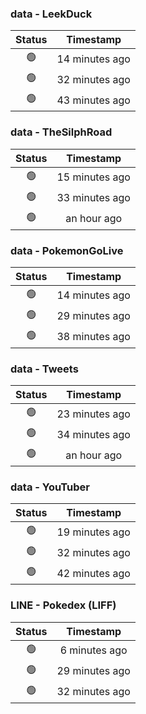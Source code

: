### data - LeekDuck
| Status | Timestamp |
|:------:|:---------:|
| 🟢 | 14 minutes ago |
| 🟢 | 32 minutes ago |
| 🟢 | 43 minutes ago |

### data - TheSilphRoad
| Status | Timestamp |
|:------:|:---------:|
| 🟢 | 15 minutes ago |
| 🟢 | 33 minutes ago |
| 🟢 | an hour ago |

### data - PokemonGoLive
| Status | Timestamp |
|:------:|:---------:|
| 🟢 | 14 minutes ago |
| 🟢 | 29 minutes ago |
| 🟢 | 38 minutes ago |

### data - Tweets
| Status | Timestamp |
|:------:|:---------:|
| 🟢 | 23 minutes ago |
| 🟢 | 34 minutes ago |
| 🟢 | an hour ago |

### data - YouTuber
| Status | Timestamp |
|:------:|:---------:|
| 🟢 | 19 minutes ago |
| 🟢 | 32 minutes ago |
| 🟢 | 42 minutes ago |

### LINE - Pokedex (LIFF)
| Status | Timestamp |
|:------:|:---------:|
| 🟢 | 6 minutes ago |
| 🟢 | 29 minutes ago |
| 🟢 | 32 minutes ago |

